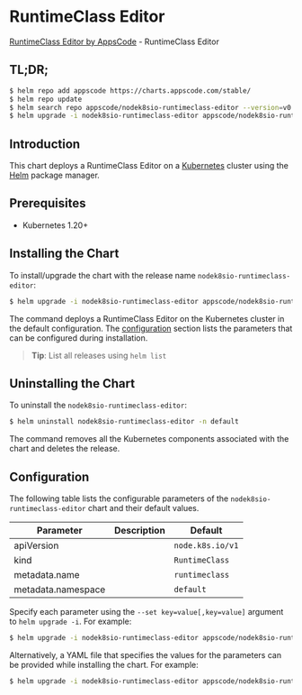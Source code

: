 # RuntimeClass Editor

[RuntimeClass Editor by AppsCode](https://appscode.com) - RuntimeClass Editor

## TL;DR;

```bash
$ helm repo add appscode https://charts.appscode.com/stable/
$ helm repo update
$ helm search repo appscode/nodek8sio-runtimeclass-editor --version=v0.27.0
$ helm upgrade -i nodek8sio-runtimeclass-editor appscode/nodek8sio-runtimeclass-editor -n default --create-namespace --version=v0.27.0
```

## Introduction

This chart deploys a RuntimeClass Editor on a [Kubernetes](http://kubernetes.io) cluster using the [Helm](https://helm.sh) package manager.

## Prerequisites

- Kubernetes 1.20+

## Installing the Chart

To install/upgrade the chart with the release name `nodek8sio-runtimeclass-editor`:

```bash
$ helm upgrade -i nodek8sio-runtimeclass-editor appscode/nodek8sio-runtimeclass-editor -n default --create-namespace --version=v0.27.0
```

The command deploys a RuntimeClass Editor on the Kubernetes cluster in the default configuration. The [configuration](#configuration) section lists the parameters that can be configured during installation.

> **Tip**: List all releases using `helm list`

## Uninstalling the Chart

To uninstall the `nodek8sio-runtimeclass-editor`:

```bash
$ helm uninstall nodek8sio-runtimeclass-editor -n default
```

The command removes all the Kubernetes components associated with the chart and deletes the release.

## Configuration

The following table lists the configurable parameters of the `nodek8sio-runtimeclass-editor` chart and their default values.

|     Parameter      | Description |           Default           |
|--------------------|-------------|-----------------------------|
| apiVersion         |             | <code>node.k8s.io/v1</code> |
| kind               |             | <code>RuntimeClass</code>   |
| metadata.name      |             | <code>runtimeclass</code>   |
| metadata.namespace |             | <code>default</code>        |


Specify each parameter using the `--set key=value[,key=value]` argument to `helm upgrade -i`. For example:

```bash
$ helm upgrade -i nodek8sio-runtimeclass-editor appscode/nodek8sio-runtimeclass-editor -n default --create-namespace --version=v0.27.0 --set apiVersion=node.k8s.io/v1
```

Alternatively, a YAML file that specifies the values for the parameters can be provided while
installing the chart. For example:

```bash
$ helm upgrade -i nodek8sio-runtimeclass-editor appscode/nodek8sio-runtimeclass-editor -n default --create-namespace --version=v0.27.0 --values values.yaml
```
